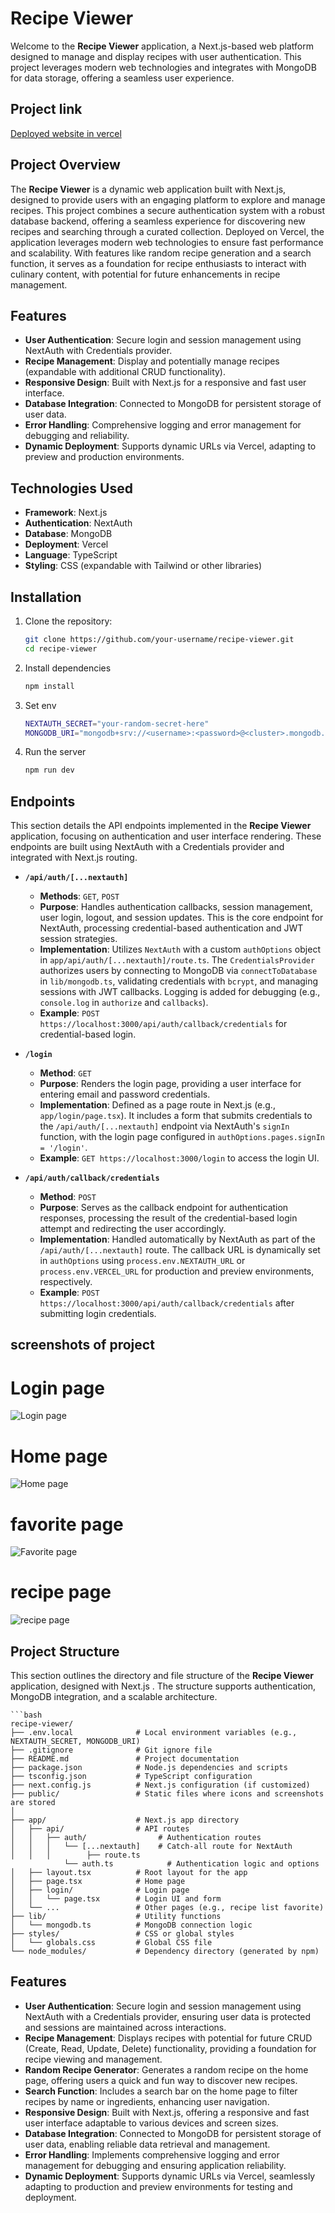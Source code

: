 # Recipe Viewer

Welcome to the **Recipe Viewer** application, a Next.js-based web platform designed to manage and display recipes with user authentication. This project leverages modern web technologies and integrates with MongoDB for data storage, offering a seamless user experience.

## Project link

[Deployed website in vercel](https://mealdbproj.vercel.app)

## Project Overview

The **Recipe Viewer** is a dynamic web application built with Next.js, designed to provide users with an engaging platform to explore and manage recipes. This project combines a secure authentication system with a robust database backend, offering a seamless experience for discovering new recipes and searching through a curated collection. Deployed on Vercel, the application leverages modern web technologies to ensure fast performance and scalability. With features like random recipe generation and a search function, it serves as a foundation for recipe enthusiasts to interact with culinary content, with potential for future enhancements in recipe management.

## Features

- **User Authentication**: Secure login and session management using NextAuth with Credentials provider.
- **Recipe Management**: Display and potentially manage recipes (expandable with additional CRUD functionality).
- **Responsive Design**: Built with Next.js for a responsive and fast user interface.
- **Database Integration**: Connected to MongoDB for persistent storage of user data.
- **Error Handling**: Comprehensive logging and error management for debugging and reliability.
- **Dynamic Deployment**: Supports dynamic URLs via Vercel, adapting to preview and production environments.

## Technologies Used

- **Framework**: Next.js
- **Authentication**: NextAuth
- **Database**: MongoDB
- **Deployment**: Vercel
- **Language**: TypeScript
- **Styling**: CSS (expandable with Tailwind or other libraries)

## Installation

1. Clone the repository:
   ```bash
   git clone https://github.com/your-username/recipe-viewer.git
   cd recipe-viewer

2.  Install dependencies
    ```bash
    npm install

3. Set env
    ```bash 
    NEXTAUTH_SECRET="your-random-secret-here"
    MONGODB_URI="mongodb+srv://<username>:<password>@<cluster>.mongodb.net/<database>?retryWrites=true&w=majority"
4. Run the server
    ```bash 
    npm run dev

## Endpoints

This section details the API endpoints implemented in the **Recipe Viewer** application, focusing on authentication and user interface rendering. These endpoints are built using NextAuth with a Credentials provider and integrated with Next.js routing.

- **`/api/auth/[...nextauth]`**
  - **Methods**: `GET`, `POST`
  - **Purpose**: Handles authentication callbacks, session management, user login, logout, and session updates. This is the core endpoint for NextAuth, processing credential-based authentication and JWT session strategies.
  - **Implementation**: Utilizes `NextAuth` with a custom `authOptions` object in `app/api/auth/[...nextauth]/route.ts`. The `CredentialsProvider` authorizes users by connecting to MongoDB via `connectToDatabase` in `lib/mongodb.ts`, validating credentials with `bcrypt`, and managing sessions with JWT callbacks. Logging is added for debugging (e.g., `console.log` in `authorize` and `callbacks`).
  - **Example**: `POST https://localhost:3000/api/auth/callback/credentials` for credential-based login.

- **`/login`**
  - **Method**: `GET`
  - **Purpose**: Renders the login page, providing a user interface for entering email and password credentials.
  - **Implementation**: Defined as a page route in Next.js (e.g., `app/login/page.tsx`). It includes a form that submits credentials to the `/api/auth/[...nextauth]` endpoint via NextAuth's `signIn` function, with the login page configured in `authOptions.pages.signIn = '/login'`.
  - **Example**: `GET https://localhost:3000/login` to access the login UI.

- **`/api/auth/callback/credentials`**
  - **Method**: `POST`
  - **Purpose**: Serves as the callback endpoint for authentication responses, processing the result of the credential-based login attempt and redirecting the user accordingly.
  - **Implementation**: Handled automatically by NextAuth as part of the `/api/auth/[...nextauth]` route. The callback URL is dynamically set in `authOptions` using `process.env.NEXTAUTH_URL` or `process.env.VERCEL_URL` for production and preview environments, respectively. 
  - **Example**: `POST https://localhost:3000/api/auth/callback/credentials` after submitting login credentials.


## screenshots of project

# Login page

![Login page](./public/Login.png)

# Home page

![Home page](./public/Home.png)

# favorite page

![Favorite page](./public/favorite.png)

# recipe page

![recipe page](./public/recipe.png)

## Project Structure

This section outlines the directory and file structure of the **Recipe Viewer** application, designed with Next.js . The structure supports authentication, MongoDB integration, and a scalable architecture. 


    ```bash
    recipe-viewer/
    ├── .env.local              # Local environment variables (e.g., NEXTAUTH_SECRET, MONGODB_URI)
    ├── .gitignore              # Git ignore file
    ├── README.md               # Project documentation
    ├── package.json            # Node.js dependencies and scripts
    ├── tsconfig.json           # TypeScript configuration
    ├── next.config.js          # Next.js configuration (if customized)
    ├── public/                 # Static files where icons and screenshots are stored
    │      
    ├── app/                    # Next.js app directory
    │   ├── api/                # API routes
    │   │   ├── auth/                # Authentication routes
    │   │   │   └── [...nextauth]    # Catch-all route for NextAuth
    │   │   │        ├── route.ts  
                └── auth.ts            # Authentication logic and options
    │   ├── layout.tsx          # Root layout for the app
    │   ├── page.tsx            # Home page
    │   ├── login/              # Login page
    │   │   └── page.tsx        # Login UI and form
    │   └── ...                 # Other pages (e.g., recipe list favorite)
    ├── lib/                    # Utility functions
    │   └── mongodb.ts          # MongoDB connection logic
    ├── styles/                 # CSS or global styles
    │   └── globals.css         # Global CSS file
    └── node_modules/           # Dependency directory (generated by npm)



## Features



- **User Authentication**: Secure login and session management using NextAuth with a Credentials provider, ensuring user data is protected and sessions are maintained across interactions.
- **Recipe Management**: Displays recipes with potential for future CRUD (Create, Read, Update, Delete) functionality, providing a foundation for recipe viewing and management.
- **Random Recipe Generator**: Generates a random recipe on the home page, offering users a quick and fun way to discover new recipes.
- **Search Function**: Includes a search bar on the home page to filter recipes by name or ingredients, enhancing user navigation.
- **Responsive Design**: Built with Next.js, offering a responsive and fast user interface adaptable to various devices and screen sizes.
- **Database Integration**: Connected to MongoDB for persistent storage of user data, enabling reliable data retrieval and management.
- **Error Handling**: Implements comprehensive logging and error management for debugging and ensuring application reliability.
- **Dynamic Deployment**: Supports dynamic URLs via Vercel, seamlessly adapting to production and preview environments for testing and deployment.



